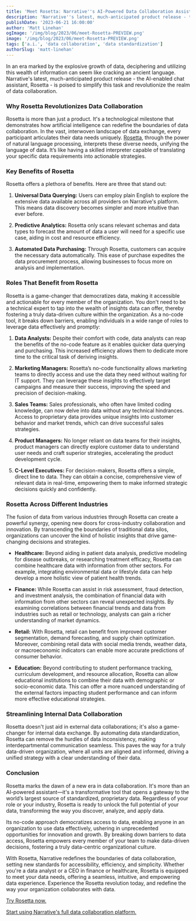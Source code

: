 ```yaml
---
title: 'Meet Rosetta: Narrative''s AI-Powered Data Collaboration Assistant'
description: 'Narrative''s latest, much-anticipated product release - the AI-enabled chat assistant, Rosetta - is poised to revolutionize the realm of data collaboration.'
publishDate: '2023-06-21 16:00:00'
author: 'Matt Linehan'
ogImage: '/img/blog/2023/06/meet-Rosetta-PREVIEW.png'
image: '/img/blog/2023/06/meet-Rosetta-PREVIEW.png'
tags: ['a.i.', 'data collaboration', 'data standardization']
authorSlug: 'matt-linehan'
---
```

In an era marked by the explosive growth of data, deciphering and utilizing this wealth of information can seem like cracking an ancient language. Narrative's latest, much-anticipated product release - the AI-enabled chat assistant, Rosetta - is poised to simplify this task and revolutionize the realm of data collaboration.

### **Why Rosetta Revolutionizes Data Collaboration**

Rosetta is more than just a product. It's a technological milestone that demonstrates how artificial intelligence can redefine the boundaries of data collaboration. In the vast, interwoven landscape of data exchange, every participant articulates their data needs uniquely. [Rosetta](https://rosetta.st/), through the power of natural language processing, interprets these diverse needs, unifying the language of data. It’s like having a skilled interpreter capable of translating your specific data requirements into actionable strategies.

### **Key Benefits of Rosetta**

Rosetta offers a plethora of benefits. Here are three that stand out:

1. **Universal Data Querying:** Users can employ plain English to explore the extensive data available across all providers on Narrative's platform. This means data discovery becomes simpler and more intuitive than ever before.  

2. **Predictive Analytics:** Rosetta only scans relevant schemas and data types to forecast the amount of data a user will need for a specific use case, aiding in cost and resource efficiency.  

3. **Automated Data Purchasing:** Through Rosetta, customers can acquire the necessary data automatically. This ease of purchase expedites the data procurement process, allowing businesses to focus more on analysis and implementation.

### **Roles That Benefit from Rosetta**

Rosetta is a game-changer that democratizes data, making it accessible and actionable for every member of the organization. You don't need to be a technical expert to tap into the wealth of insights data can offer, thereby fostering a truly data-driven culture within the organization. As a no-code tool, it breaks down barriers, enabling individuals in a wide range of roles to leverage data effectively and promptly:

1. **Data Analysts:** Despite their comfort with code, data analysts can reap the benefits of the no-code feature as it enables quicker data querying and purchasing. This increased efficiency allows them to dedicate more time to the critical task of deriving insights.  

2. **Marketing Managers:** Rosetta’s no-code functionality allows marketing teams to directly access and use the data they need without waiting for IT support. They can leverage these insights to effectively target campaigns and measure their success, improving the speed and precision of decision-making.  

3. **Sales Teams:** Sales professionals, who often have limited coding knowledge, can now delve into data without any technical hindrances. Access to proprietary data provides unique insights into customer behavior and market trends, which can drive successful sales strategies.  

4. **Product Managers:** No longer reliant on data teams for their insights, product managers can directly explore customer data to understand user needs and craft superior strategies, accelerating the product development cycle.  

5. **C-Level Executives:** For decision-makers, Rosetta offers a simple, direct line to data. They can obtain a concise, comprehensive view of relevant data in real-time, empowering them to make informed strategic decisions quickly and confidently.

### **Rosetta Across Different Industries**

The fusion of data from various industries through Rosetta can create a powerful synergy, opening new doors for cross-industry collaboration and innovation. By transcending the boundaries of traditional data silos, organizations can uncover the kind of holistic insights that drive game-changing decisions and strategies.

* **Healthcare:** Beyond aiding in patient data analysis, predictive modeling for disease outbreaks, or researching treatment efficacy, Rosetta can combine healthcare data with information from other sectors. For example, integrating environmental data or lifestyle data can help develop a more holistic view of patient health trends.  

* **Finance:** While Rosetta can assist in risk assessment, fraud detection, and investment analysis, the combination of financial data with information from other sectors can reveal unexpected insights. By examining correlations between financial trends and data from industries such as retail or technology, analysts can gain a richer understanding of market dynamics.  

* **Retail:** With Rosetta, retail can benefit from improved customer segmentation, demand forecasting, and supply chain optimization. Moreover, combining retail data with social media trends, weather data, or macroeconomic indicators can enable more accurate predictions of consumer behavior.  

* **Education:** Beyond contributing to student performance tracking, curriculum development, and resource allocation, Rosetta can allow educational institutions to combine their data with demographic or socio-economic data. This can offer a more nuanced understanding of the external factors impacting student performance and can inform more effective educational strategies.

### **Streamlining Internal Data Collaboration**

Rosetta doesn't just aid in external data collaborations; it's also a game-changer for internal data exchange. By automating data standardization, Rosetta can remove the hurdles of data inconsistency, making interdepartmental communication seamless. This paves the way for a truly data-driven organization, where all units are aligned and informed, driving a unified strategy with a clear understanding of their data.

### **Conclusion**

Rosetta marks the dawn of a new era in data collaboration. It's more than an AI-powered assistant—it's a transformative tool that opens a gateway to the world’s largest source of standardized, proprietary data. Regardless of your role or your industry, Rosetta is ready to unlock the full potential of your data, transforming the way you discover, analyze, and apply data.

Its no-code approach democratizes access to data, enabling anyone in an organization to use data effectively, ushering in unprecedented opportunities for innovation and growth. By breaking down barriers to data access, Rosetta empowers every member of your team to make data-driven decisions, fostering a truly data-centric organizational culture.

With Rosetta, Narrative redefines the boundaries of data collaboration, setting new standards for accessibility, efficiency, and simplicity. Whether you're a data analyst or a CEO in finance or healthcare, Rosetta is equipped to meet your data needs, offering a seamless, intuitive, and empowering data experience. Experience the Rosetta revolution today, and redefine the way your organization collaborates with data.  
  
[Try Rosetta now.](https://rosetta.st/)  
  
[Start using Narrative's full data collaboration platform.](/contact)
